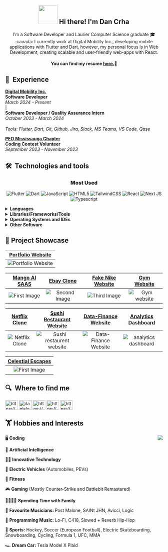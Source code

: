
<h2 size='10' align="center"><img src=https://github.com/danielcrha/danielcrha/assets/44410856/da004cbd-28ac-4811-8497-7e6406350837
 width=60 height=60/> Hi there! I'm Dan Crha</h2>


<div align="center" style="font-size">
 I'm a Software Developer and Laurier Computer Science graduate 🎓 :canada:  I currently work at Digital Mobility Inc., developing mobile applications with Flutter and Dart, however, my personal focus is in Web Development, creating scalable and user-friendly web-apps with React.
</div>



<h4 align="center">

You can find my resume <a href="https://github.com/danielcrha/danielcrha/files/13589947/Daniel.Crha.Resume.2023.pdf">here.</a>📄

</h4>

## 💼  Experience

 **<a href="https://digitalmobilityinc.com/">Digital Mobility Inc.</a> </br>**
**Software Developer**</br>
*March 2024 - Present</br>*
|</br>
**Software Developer / Quality Assurance Intern</br>**
*October 2023 - March 2024</br>*
</br>
*Tools: Flutter, Dart, Git, Github, Jira, Slack, MS Teams, VS Code, Qase*

 **<a href="https://peo-mc.ca"/>PEO Mississauga Chapter</a>** </br>
**Coding Contest Volunteer**</br>
*September 2023 - November 2023*

## 🛠  Technologies and tools

<h3 align="center" style="font-weight: 800;">Most Used</h3>

<div align="center">
 
![Flutter](https://img.shields.io/badge/Flutter-02569B.svg?style=for-the-badge&logo=Flutter&logoColor=white)
![Dart](https://img.shields.io/badge/Dart-0175C2.svg?style=for-the-badge&logo=Dart&logoColor=white)
![JavaScript](https://img.shields.io/badge/JavaScript-F7DF1E.svg?style=for-the-badge&logo=JavaScript&logoColor=black)
![HTML5](https://img.shields.io/badge/html5-%23E34F26.svg?style=for-the-badge&logo=html5&logoColor=white)
![TailwindCSS](https://img.shields.io/badge/tailwindcss-%2338B2AC.svg?style=for-the-badge&logo=tailwind-css&logoColor=white)
![React](https://img.shields.io/badge/React-61DAFB.svg?style=for-the-badge&logo=React&logoColor=black)
![Next JS](https://img.shields.io/badge/Next-black?style=for-the-badge&logo=next.js&logoColor=white)
![Typescript](https://img.shields.io/badge/TypeScript-3178C6.svg?style=for-the-badge&logo=TypeScript&logoColor=white)
</div>



<details>
<summary><strong>Languages</strong></summary>
<br>
 
![JavaScript](https://img.shields.io/badge/JavaScript-F7DF1E.svg?style=for-the-badge&logo=JavaScript&logoColor=black)
![Dart](https://img.shields.io/badge/Dart-0175C2.svg?style=for-the-badge&logo=Dart&logoColor=white)
![Typescript](https://img.shields.io/badge/TypeScript-3178C6.svg?style=for-the-badge&logo=TypeScript&logoColor=white)
![HTML5](https://img.shields.io/badge/html5-%23E34F26.svg?style=for-the-badge&logo=html5&logoColor=white)
![CSS3](https://img.shields.io/badge/css3-%231572B6.svg?style=for-the-badge&logo=css3&logoColor=white)
![Python](https://img.shields.io/badge/Python-3776AB.svg?style=for-the-badge&logo=Python&logoColor=white)
![Java](https://img.shields.io/badge/java-%23ED8B00.svg?style=for-the-badge&logo=openjdk&logoColor=white)
![C](https://img.shields.io/badge/C-A8B9CC.svg?style=for-the-badge&logo=C&logoColor=black)
![C++](https://img.shields.io/badge/C++-00599C.svg?style=for-the-badge&logo=C++&logoColor=white)
</details>

<details>
<summary><strong>Libraries/Frameworks/Tools</strong></summary>
<br>

![Next JS](https://img.shields.io/badge/Next-black?style=for-the-badge&logo=next.js&logoColor=white)
![Node.js](https://img.shields.io/badge/Node.js-339933.svg?style=for-the-badge&logo=nodedotjs&logoColor=white)
![React](https://img.shields.io/badge/React-61DAFB.svg?style=for-the-badge&logo=React&logoColor=black)
![Flutter](https://img.shields.io/badge/Flutter-02569B.svg?style=for-the-badge&logo=Flutter&logoColor=white)
![vite](https://img.shields.io/badge/Vite-646CFF.svg?style=for-the-badge&logo=Vite&logoColor=white)
![TailwindCSS](https://img.shields.io/badge/tailwindcss-%2338B2AC.svg?style=for-the-badge&logo=tailwind-css&logoColor=white)
![MaterialUI](https://img.shields.io/badge/MUI-007FFF.svg?style=for-the-badge&logo=MUI&logoColor=white)
![Redux](https://img.shields.io/badge/redux-%23593d88.svg?style=for-the-badge&logo=redux&logoColor=white)
![framer-motion](https://img.shields.io/badge/Framer-0055FF.svg?style=for-the-badge&logo=Framer&logoColor=white)
![npm](https://img.shields.io/badge/npm-CB3837.svg?style=for-the-badge&logo=npm&logoColor=white)
![yarn](https://img.shields.io/badge/Yarn-2C8EBB.svg?style=for-the-badge&logo=Yarn&logoColor=white)
![Git](https://img.shields.io/badge/Git-F05032.svg?style=for-the-badge&logo=Git&logoColor=white)
![Github](https://img.shields.io/badge/GitHub-181717.svg?style=for-the-badge&logo=GitHub&logoColor=white)
![Vercel](https://img.shields.io/badge/Vercel-000000.svg?style=for-the-badge&logo=Vercel&logoColor=white)
![Firebase](https://img.shields.io/badge/Firebase-FFCA28.svg?style=for-the-badge&logo=Firebase&logoColor=black)
![Supabase](https://img.shields.io/badge/Supabase-3FCF8E.svg?style=for-the-badge&logo=Supabase&logoColor=white)
![Planetscale](https://img.shields.io/badge/PlanetScale-000000.svg?style=for-the-badge&logo=PlanetScale&logoColor=white)
![PHP](https://img.shields.io/badge/PHP-777BB4.svg?style=for-the-badge&logo=PHP&logoColor=white)
![MySQL](https://img.shields.io/badge/MySQL-4479A1.svg?style=for-the-badge&logo=MySQL&logoColor=white)
![MongoDB](https://img.shields.io/badge/MongoDB-47A248.svg?style=for-the-badge&logo=MongoDB&logoColor=white)
![Prisma](https://img.shields.io/badge/Prisma-3982CE?style=for-the-badge&logo=Prisma&logoColor=white)
![Stripe](https://img.shields.io/badge/Stripe-008CDD.svg?style=for-the-badge&logo=Stripe&logoColor=white)
![OpenAI](https://img.shields.io/badge/OpenAI-412991.svg?style=for-the-badge&logo=OpenAI&logoColor=white)
![Apache](https://img.shields.io/badge/Apache-D22128.svg?style=for-the-badge&logo=Apache&logoColor=white)
![Docker](https://img.shields.io/badge/Docker-2496ED.svg?style=for-the-badge&logo=Docker&logoColor=white)
![VirtualBox](https://img.shields.io/badge/VirtualBox-183A61.svg?style=for-the-badge&logo=VirtualBox&logoColor=white)
![JUnit](https://img.shields.io/badge/JUnit5-25A162.svg?style=for-the-badge&logo=JUnit5&logoColor=white)
![Gradle](https://img.shields.io/badge/Gradle-02303A.svg?style=for-the-badge&logo=Gradle&logoColor=white)
![Android](https://img.shields.io/badge/Android-3DDC84.svg?style=for-the-badge&logo=Android&logoColor=white)
![RBPi](https://img.shields.io/badge/Raspberry%20Pi-A22846.svg?style=for-the-badge&logo=Raspberry-Pi&logoColor=white)
![Numpy](https://img.shields.io/badge/NumPy-013243.svg?style=for-the-badge&logo=NumPy&logoColor=white)
![Blender](https://img.shields.io/badge/Blender-E87D0D.svg?style=for-the-badge&logo=Blender&logoColor=white)
![SketchUp](https://img.shields.io/badge/SketchUp-005F9E.svg?style=for-the-badge&logo=SketchUp&logoColor=white)

</details>

<details>
<summary><strong>Operating Systems and IDEs</strong></summary>
<br>

![Windows](https://img.shields.io/badge/Windows-0078D6?style=for-the-badge&logo=windows&logoColor=white)
![macOS](https://img.shields.io/badge/mac%20os-000000?style=for-the-badge&logo=macos&logoColor=F0F0F0)
![Linux](https://img.shields.io/badge/Linux-FCC624?style=for-the-badge&logo=linux&logoColor=black)
![Ubuntu](https://img.shields.io/badge/Ubuntu-E95420?style=for-the-badge&logo=ubuntu&logoColor=white)

![VSCode](https://img.shields.io/badge/Visual%20Studio%20Code-007ACC.svg?style=for-the-badge&logo=Visual-Studio-Code&logoColor=white)
![Eclipse](https://img.shields.io/badge/Eclipse%20IDE-2C2255.svg?style=for-the-badge&logo=Eclipse-IDE&logoColor=white)
![Android Studio](https://img.shields.io/badge/Android%20Studio-3DDC84.svg?style=for-the-badge&logo=Android-Studio&logoColor=white)
</details>

<details>
<summary><strong>Other Software</strong></summary>
<br>

![Creative Cloud](https://img.shields.io/badge/Adobe%20Creative%20Cloud-DA1F26.svg?style=for-the-badge&logo=Adobe-Creative-Cloud&logoColor=white)
![Adobe Photoshop](https://img.shields.io/badge/Adobe%20Photoshop-31A8FF.svg?style=for-the-badge&logo=Adobe-Photoshop&logoColor=white)
![Adobe Illustrator](https://img.shields.io/badge/Adobe%20Illustrator-FF9A00.svg?style=for-the-badge&logo=Adobe-Illustrator&logoColor=white)
![Adobe Premiere Pro](https://img.shields.io/badge/Adobe%20Premiere%20Pro-9999FF.svg?style=for-the-badge&logo=Adobe-Premiere-Pro&logoColor=white)
</details>

##  :star2: Project Showcase

<div align="center">
 
|<a href="https://project-portfolio-lime.vercel.app/">Portfolio Website</a>|
|:-:|
|![Portfolio Website](https://github.com/danielcrha/danielcrha/assets/44410856/435867f7-bd5d-4c82-a77a-6f2110b7e4ac)|
 
</div>




|<a href="https://ai-saas-rho-nine.vercel.app/">Mango AI SAAS</a>|<a href="https://ebay-clone-gilt.vercel.app/">Ebay Clone</a>|<a href="https://fake-nike-website.vercel.app/">Fake Nike Website</a>|<a href="https://gym-web-app-alpha.vercel.app/">Gym Website</a>|
|:-:|:-:|:-:|:-:|
|![First Image](https://github.com/danielcrha/danielcrha/assets/44410856/72750b0b-f547-4457-b8bb-417b8970c167)|![Second Image](https://github.com/danielcrha/danielcrha/assets/44410856/11e5f52d-0ab5-43e5-abdf-1effa9266205)| ![Third Image](https://github.com/danielcrha/danielcrha/assets/44410856/5082b68d-4afd-4b7d-8af4-9c855dd94f27)|![Gym website](https://github.com/danielcrha/danielcrha/assets/44410856/cf0a4ff8-d980-4eb4-9182-749cce36222c)|

|<a href="https://netflix-clone-git-master-danielcrha.vercel.app/auth">Netflix Clone</a>|<a href="https://sushi-restaurant-website.vercel.app/">Sushi Restaurant Website</a>|<a href="https://data-finance-website-ashen.vercel.app/">Data-Finance Website</a>|<a href="https://analytics-dashboard-sigma.vercel.app/">Analytics Dashboard</a>|
|:-:|:-:|:-:|:-:|
|![Netflix Clone](https://github.com/danielcrha/danielcrha/assets/44410856/5c075188-b695-4634-8078-36dba0f0b847)|![Sushi restaurent website](https://github.com/danielcrha/danielcrha/assets/44410856/cf1af8ca-d58b-4bfd-8a61-c80325207d16)|![Data-Finance Website](https://github.com/danielcrha/danielcrha/assets/44410856/02aa1f1f-ae4a-4d84-8764-f338d74e4ef6)|![analytics dashboard](https://github.com/danielcrha/danielcrha/assets/44410856/c9754b05-1f74-4780-a387-45f8e2a456fa)|

|<a href="https://cozii-assessment-mars-visit-form.vercel.app/">Celestial Escapes</a>
|:-:|
|![First Image](https://github.com/danielcrha/danielcrha/assets/44410856/87fd88b3-dcc5-4183-a474-5a09d542c8bd)|


## 🔍  Where to find me

<a href="https://www.linkedin.com/in/danielcrha/" target="blank"><img align="center" src="https://raw.githubusercontent.com/rahuldkjain/github-profile-readme-generator/master/src/images/icons/Social/linked-in-alt.svg" alt="https://www.linkedin.com/in/danielcrha/" height="30" width="40" /></a>
<a href="https://twitter.com/danielcrha" target="blank"><img align="center" src="https://raw.githubusercontent.com/rahuldkjain/github-profile-readme-generator/master/src/images/icons/Social/twitter.svg" alt="danielcrha" height="30" width="40" /></a>
<a href="https://www.instagram.com/dancrha/" target="blank"><img align="center" src="https://raw.githubusercontent.com/rahuldkjain/github-profile-readme-generator/master/src/images/icons/Social/instagram.svg" alt="https://www.instagram.com/dancrha/" height="30" width="40" /></a>
<a href="https://www.facebook.com/danielstephen.crha" target="blank"><img align="center" src="https://raw.githubusercontent.com/rahuldkjain/github-profile-readme-generator/master/src/images/icons/Social/facebook.svg" alt="https://www.facebook.com/danielstephen.crha" height="30" width="40" /></a>
<a href="https://stackoverflow.com/users/22535529/daniel-crha" target="blank"><img align="center" src="https://raw.githubusercontent.com/rahuldkjain/github-profile-readme-generator/master/src/images/icons/Social/stack-overflow.svg" alt="https://stackoverflow.com/users/22535529/daniel-crha" height="30" width="40" /></a>

## 🏋️ Hobbies and Interests

<div>
 <img align="right" src="https://github.com/danielcrha/danielcrha/assets/44410856/4df309bc-9108-4f78-8242-fb1fbdbf2db4"/>
 <p>
 🖥️ <strong>Coding</strong> 
</p>
<p>🤖 <strong>Artificial Intelligence</strong></p>
<p>🧑‍💻 <strong>Innovative Technology</strong></p>
<p>
🔌 <strong>Electric Vehicles</strong> (Automobiles, PEVs)</p>
<p>
💪 <strong>Fitness</strong> 
</p>
<p>🎮 <strong>Gaming</strong> (Mostly Counter-Strike and Battlebit Remastered)</p>
<p>
👨‍👩‍👧‍👦 <strong>Spending Time with Family</strong>
</p>
<p>
🎵 <strong>Favourite Musicians: </strong> Post Malone, SAINt JHN, Avicci, Logic
</p>
<p>
🎹 <strong>Programming Music:</strong> Lo-Fi, C418, Slowed + Reverb Hip-Hop
</p>
 <p>
🏒 <strong>Sports:</strong> Hockey, Soccer (European Football), Electric Skateboarding, Snowboarding, Cycling, Formula 1, UFC, MMA
</p>
<p>
 🏎️ <strong>Dream Car:</strong> Tesla Model X Plaid 
</p>
</div>



